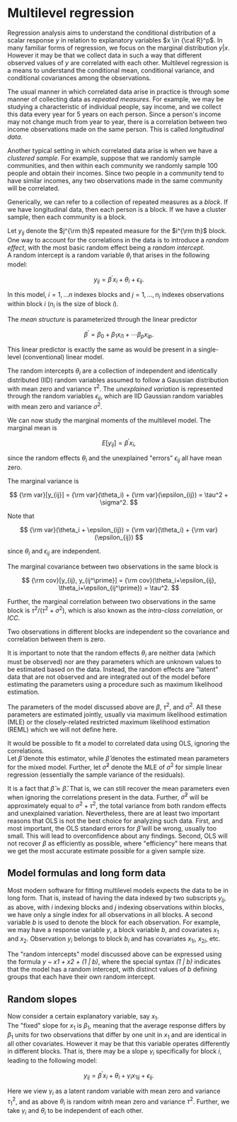 # Multilevel regression

Regression analysis aims to understand the conditional distribution of a scalar response $y$
in relation to explanatory variables $x \in {\cal R}^p$.  In many familiar forms of
regression, we focus on the marginal distribution $y|x$.  However it may be that
we collect data in such a way that different observed values of $y$ are correlated
with each other.  Multilevel regression is a means to understand the conditional
mean, conditional variance, and conditional covariances among the observations.

The usual manner in which correlated data arise in practice is through some
manner of collecting data as *repeated measures*.  For example, we may be
studying a characteristic of individual people, say income, and we collect
this data every year for 5 years on each person.  Since a person's
income may not change much from year to year, there is a correlation between
two income observations made on the same person.  This is called *longitudinal
data*.

Another typical setting in which correlated data arise is when we have
a *clustered sample*.  For example, suppose that we randomly sample
communities, and then within each community we randomly sample 100 people
and obtain their incomes.  Since two people in a community tend
to have similar incomes, any two observations made in the same 
community will be correlated. 

Generically, we can refer to a collection of repeated measures as a *block*.
If we have longitudinal data, then each person is a block.  If we have
a cluster sample, then each community is a block.

Let $y_{ij}$ denote the $j^{\rm th}$ repeated measure for the $i^{\rm th}$ 
block.  One way to account for the correlations in the data is to introduce
a *random effect*, with the most basic random effect being a *random intercept*.  
A random intercept is a random
variable $\theta_i$ that arises in the following model:

$$
y_{ij} = \beta^\prime x_i + \theta_i + \epsilon_{ij}.
$$

In this model, $i=1, \ldots n$ indexes blocks and $j=1, \ldots, n_i$
indexes observations within block $i$ ($n_i$ is the size of block $i$). 

The *mean structure* is parameterized through the linear predictor

$$
\beta^\prime = \beta_0 + \beta_1x_{i1} + \cdots \beta_p x_{ip}.
$$

This linear predictor is exactly the same as would be present in a
single-level (conventional) linear model.

The random intercepts $\theta_i$ are a collection of independent and
identically distributed (IID) random variables assumed to follow
a Gaussian distribution with mean zero and variance $\tau^2$. The
*unexplained variation* is represented through the random variables
$\epsilon_{ij}$, which are IID Gaussian random variables with mean 
zero and variance $\sigma^2$. 

We can now study the marginal moments of the multilevel model.
The marginal mean is

$$
E[y_{ij}] = \beta^\prime x_i,
$$

since the random effects $\theta_i$ and the unexplained "errors"
$\epsilon_{ij}$ all have mean zero.

The marginal variance is

$$
{\rm var}[y_{ij}] = {\rm var}(\theta_i) + {\rm var}(\epsilon_{ij}) = \tau^2 + \sigma^2.
$$

Note that 

$$
{\rm var}(\theta_i + \epsilon_{ij}) = {\rm var}(\theta_i) + {\rm var}(\epsilon_{ij})
$$ 

since $\theta_i$ and $\epsilon_{ij}$ are independent.

The marginal covariance between two observations in the same block is

$$
{\rm cov}[y_{ij}, y_{ij^\prime}] = {\rm cov}(\theta_i+\epsilon_{ij}, \theta_i+\epsilon_{ij^\prime}) = \tau^2.
$$

Further, the marginal correlation between two observations in the same block is $\tau^2/(\tau^2+\sigma^2)$,
which is also known as the *intra-class correlation*, or *ICC*.

Two observations in different blocks are independent so the covariance and correlation between them
is zero.

It is important to note that the random effects $\theta_i$ are neither data (which must be observed)
nor are they parameters which are unknown values to be estimated based on the data.  Instead, 
the random effects are "latent" data
that are not observed and are integrated out of the model before estimating the parameters
using a procedure such as maximum likelihood estimation. 

The parameters of the model discussed above are $\beta$, $\tau^2$, and $\sigma^2$.  All these parameters
are estimated jointly, usually via maximum likelihood estimation (MLE) or the closely-related
restricted maximum likelihood estimation (REML) which we will not define here.

It would be possible to fit a model to correlated data using OLS, ignoring the correlations.  
Let $\check{\beta}$ denote this estimator, while $\hat{\beta}$ denotes the
estimated mean parameters for the mixed model.  Further, let $\check{\sigma}^2$ denote
the MLE of $\sigma^2$ for simple linear regression (essentially the sample variance of the residuals).

It is a fact that $\check{\beta} \approx \hat{\beta}$.  That is, we can still recover the
mean parameters even when ignoring the correlations present in the data.  Further, $\check{\sigma}^2$
will be approximately equal to $\sigma^2 + \tau^2$, the total variance from both random effects
and unexplained variation.  Nevertheless, there are at least two important reasons that OLS is not
the best choice for analyzing such data.  First, and most important, the OLS standard errors
for $\check{\beta}$ will be wrong, usually too small.  This will lead to overconfidence
about any findings.  Second, OLS will not recover $\beta$ as efficiently as possible, where
"efficiency" here means that we get the most accurate estimate possible for a given sample
size.

## Model formulas and long form data

Most modern software for fitting multilevel models expects the data to be in long form.
That is, instead of having the data indexed by two subscripts $y_{ij}$, as above, with
$i$ indexing blocks and $j$ indexing observations within blocks, we
have only a single index for all observations in all blocks.  A second variable $b$
is used to denote the block for each observation.  For
example, we may have a response variable $y$, a block variable $b$, and covariates $x_1$
and $x_2$.  Observation $y_i$ belongs to block $b_i$ and has covariates $x_{1i}$, $x_{2i}$, etc.

The "random intercepts" model discussed above can be expressed using the formula
*y ~ x1 + x2 + (1 | b)*, where the special syntax *(1 | b)* indicates that the model
has a random intercept, with distinct values of $b$ defining groups that each have
their own random intercept.

## Random slopes

Now consider a certain explanatory variable, say $x_1$.  
The "fixed" slope for $x_1$ is $\beta_1$, meaning that
the average response differs by $\beta_1$ units for two observations that differ
by one unit in $x_1$ and are identical in all other covariates.  However
it may be that this variable operates differently in different blocks.  That is,
there may be a slope $\gamma_i$ specifically for block $i$, leading to the
following model:

$$
y_{ij} = \beta^\prime x_i + \theta_i + \gamma_i x_{1ij} + \epsilon_{ij}.
$$

Here we view $\gamma_i$ as a latent random variable with mean zero and variance
$\tau_1^2$, and as above $\theta_i$ is random witnh mean zero and variance
$\tau^2$.  Further, we take $\gamma_i$ and $\theta_i$ to be independent
of each other.



